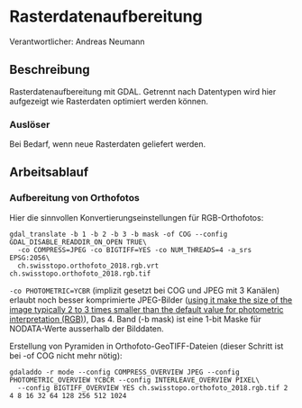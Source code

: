 # Rasterdatenaufbereitung
Verantwortlicher: Andreas Neumann

## Beschreibung
Rasterdatenaufbereitung mit GDAL. Getrennt nach Datentypen wird hier aufgezeigt wie Rasterdaten optimiert werden können.
 
### Auslöser
Bei Bedarf, wenn neue Rasterdaten geliefert werden.

## Arbeitsablauf
### Aufbereitung von Orthofotos

Hier die sinnvollen Konvertierungseinstellungen für RGB-Orthofotos:

```
gdal_translate -b 1 -b 2 -b 3 -b mask -of COG --config GDAL_DISABLE_READDIR_ON_OPEN TRUE\
  -co COMPRESS=JPEG -co BIGTIFF=YES -co NUM_THREADS=4 -a_srs EPSG:2056\
  ch.swisstopo.orthofoto_2018.rgb.vrt ch.swisstopo.orthofoto_2018.rgb.tif
```

`-co PHOTOMETRIC=YCBR` (implizit gesetzt bei COG und JPEG mit 3 Kanälen) erlaubt noch besser komprimierte JPEG-Bilder ([using it make the size of the image typically
2 to 3 times smaller than the default value for photometric interpretation (RGB)](http://erouault.blogspot.com/2014/04/advanced-jpeg-in-tiff-uses-in-gdal.html)),
Das 4. Band (-b mask) ist eine 1-bit Maske für NODATA-Werte ausserhalb der Bilddaten.

Erstellung von Pyramiden in Orthofoto-GeoTIFF-Dateien (dieser Schritt ist bei -of COG nicht mehr nötig):

```
gdaladdo -r mode --config COMPRESS_OVERVIEW JPEG --config PHOTOMETRIC_OVERVIEW YCBCR --config INTERLEAVE_OVERVIEW PIXEL\
  --config BIGTIFF_OVERVIEW YES ch.swisstopo.orthofoto_2018.rgb.tif 2 4 8 16 32 64 128 256 512 1024
```
